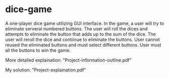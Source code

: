 # dice-game
A one-player dice game utilizing GUI interface. In the game, a user will try to eliminate serveral numbered buttons. The user will roll the dices and attempts to eliminate the button that adds up to the sum of the dice. The user will reroll the dice and contiinue to eliminate the buttons. User cannot reused the eliminated buttons and must select different buttons. User must all the buttons to win the game. 

More detailed explaination: "Project-information-outline.pdf"

My solution: "Project-explaination.pdf" 
